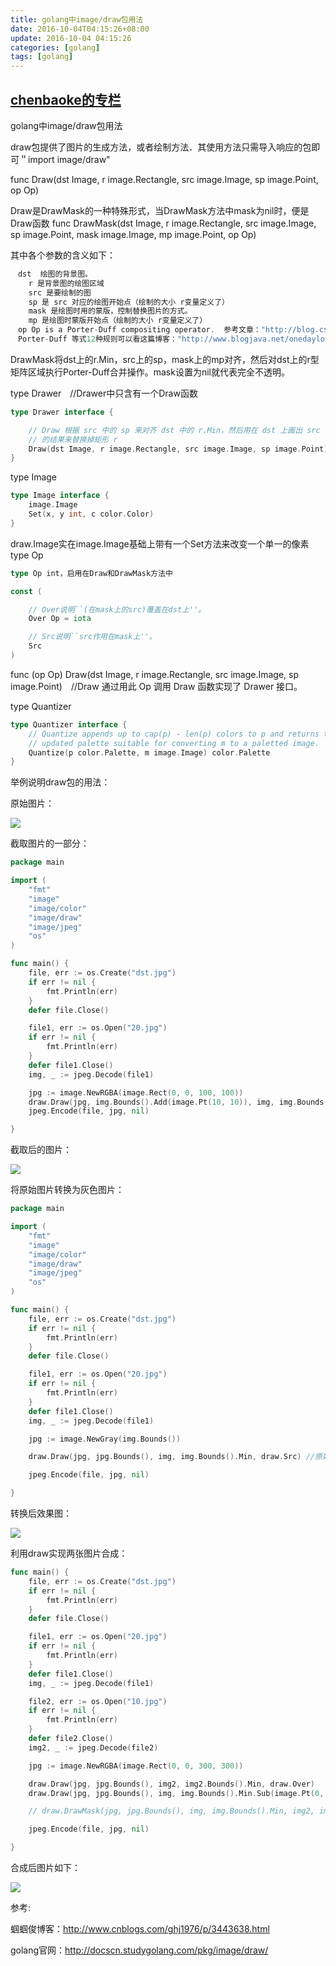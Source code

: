 ```yaml
---
title: golang中image/draw包用法
date: 2016-10-04T04:15:26+08:00
update: 2016-10-04 04:15:26
categories: [golang]
tags: [golang]
---
```

[chenbaoke的专栏](http://blog.csdn.net/chenbaoke)
-------------------------------------------------
golang中image/draw包用法

draw包提供了图片的生成方法，或者绘制方法．其使用方法只需导入响应的包即可＂import image/draw"

func Draw(dst Image, r image.Rectangle, src image.Image, sp image.Point, op Op)

Draw是DrawMask的一种特殊形式，当DrawMask方法中mask为nil时，便是Draw函数
func DrawMask(dst Image, r image.Rectangle, src image.Image, sp image.Point, mask image.Image, mp image.Point, op Op)

其中各个参数的含义如下：

``` go
　dst  绘图的背景图。
    r 是背景图的绘图区域
    src 是要绘制的图
    sp 是 src 对应的绘图开始点（绘制的大小 r变量定义了）
    mask 是绘图时用的蒙版，控制替换图片的方式。
    mp 是绘图时蒙版开始点（绘制的大小 r变量定义了）
　op Op is a Porter-Duff compositing operator.  参考文章："http://blog.csdn.net/ison81/article/details/5468763"  http://blog.csdn.net/ison81/article/details/5468763
　Porter-Duff 等式12种规则可以看这篇博客："http://www.blogjava.net/onedaylover/archive/2008/01/16/175675.html" http://www.blogjava.net/onedaylover/archive/2008/01/16/175675.html
```

DrawMask将dst上的r.Min，src上的sp，mask上的mp对齐，然后对dst上的r型矩阵区域执行Porter-Duff合并操作。mask设置为nil就代表完全不透明。

type Drawer　//Drawer中只含有一个Draw函数

``` go
type Drawer interface {

    // Draw 根据 src 中的 sp 来对齐 dst 中的 r.Min，然后用在 dst 上画出 src
    // 的结果来替换掉矩形 r
    Draw(dst Image, r image.Rectangle, src image.Image, sp image.Point)
}
```

type Image

``` go
type Image interface {
    image.Image
    Set(x, y int, c color.Color)
}
```

draw.Image实在image.Image基础上带有一个Set方法来改变一个单一的像素
type Op

``` go
type Op int，启用在Draw和DrawMask方法中

const (

    // Over说明``(在mask上的src)覆盖在dst上''。
    Over Op = iota

    // Src说明``src作用在mask上''。
    Src
)
```

func (op Op) Draw(dst Image, r image.Rectangle, src image.Image, sp image.Point)　//Draw 通过用此 Op 调用 Draw 函数实现了 Drawer 接口。

type Quantizer

``` go
type Quantizer interface {
    // Quantize appends up to cap(p) - len(p) colors to p and returns the
    // updated palette suitable for converting m to a paletted image.
    Quantize(p color.Palette, m image.Image) color.Palette
}
```

举例说明draw包的用法：

原始图片：

![](http://img.blog.csdn.net/20150121144238821)

截取图片的一部分：

``` go
package main

import (
    "fmt"
    "image"
    "image/color"
    "image/draw"
    "image/jpeg"
    "os"
)

func main() {
    file, err := os.Create("dst.jpg")
    if err != nil {
        fmt.Println(err)
    }
    defer file.Close()

    file1, err := os.Open("20.jpg")
    if err != nil {
        fmt.Println(err)
    }
    defer file1.Close()
    img, _ := jpeg.Decode(file1)

    jpg := image.NewRGBA(image.Rect(0, 0, 100, 100))
    draw.Draw(jpg, img.Bounds().Add(image.Pt(10, 10)), img, img.Bounds().Min, draw.Src) //截取图片的一部分
    jpeg.Encode(file, jpg, nil)

}
```

截取后的图片：

![](http://img.blog.csdn.net/20150121144519156)

将原始图片转换为灰色图片：

``` go
package main

import (
    "fmt"
    "image"
    "image/color"
    "image/draw"
    "image/jpeg"
    "os"
)

func main() {
    file, err := os.Create("dst.jpg")
    if err != nil {
        fmt.Println(err)
    }
    defer file.Close()

    file1, err := os.Open("20.jpg")
    if err != nil {
        fmt.Println(err)
    }
    defer file1.Close()
    img, _ := jpeg.Decode(file1)

    jpg := image.NewGray(img.Bounds())                                 //NewGray

    draw.Draw(jpg, jpg.Bounds(), img, img.Bounds().Min, draw.Src) //原始图片转换为灰色图片

    jpeg.Encode(file, jpg, nil)

}
```

转换后效果图：

![](http://img.blog.csdn.net/20150121154159340)

利用draw实现两张图片合成：

``` go
func main() {
    file, err := os.Create("dst.jpg")
    if err != nil {
        fmt.Println(err)
    }
    defer file.Close()

    file1, err := os.Open("20.jpg")
    if err != nil {
        fmt.Println(err)
    }
    defer file1.Close()
    img, _ := jpeg.Decode(file1)

    file2, err := os.Open("10.jpg")
    if err != nil {
        fmt.Println(err)
    }
    defer file2.Close()
    img2, _ := jpeg.Decode(file2)

    jpg := image.NewRGBA(image.Rect(0, 0, 300, 300))

    draw.Draw(jpg, jpg.Bounds(), img2, img2.Bounds().Min, draw.Over)                   //首先将一个图片信息存入jpg
    draw.Draw(jpg, jpg.Bounds(), img, img.Bounds().Min.Sub(image.Pt(0, 0)), draw.Over)   //将另外一张图片信息存入jpg

    // draw.DrawMask(jpg, jpg.Bounds(), img, img.Bounds().Min, img2, img2.Bounds().Min, draw.Src) // 利用这种方法不能够将两个图片直接合成？目前尚不知道原因。

    jpeg.Encode(file, jpg, nil)

}
```

合成后图片如下：

![](http://img.blog.csdn.net/20150121162111106)

参考:

蝈蝈俊博客：<http://www.cnblogs.com/ghj1976/p/3443638.html>

golang官网：<http://docscn.studygolang.com/pkg/image/draw/>
